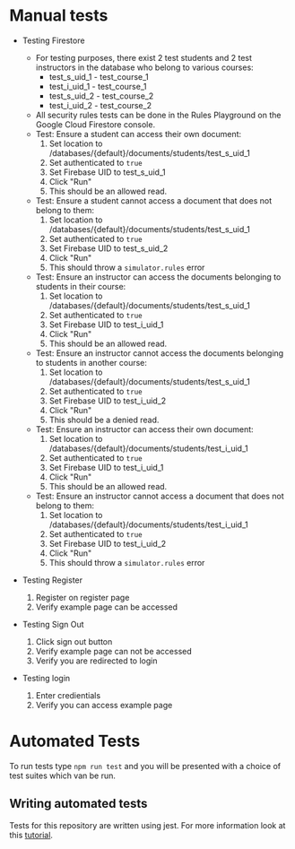 # Manual tests

* Testing Firestore
  * For testing purposes, there exist 2 test students and 2 test instructors in the database who belong to various courses:
    * test_s_uid_1 - test_course_1
    * test_i_uid_1 - test_course_1
    * test_s_uid_2 - test_course_2
    * test_i_uid_2 - test_course_2
  * All security rules tests can be done in the Rules Playground on the Google Cloud Firestore console.
  * Test: Ensure a student can access their own document:
    1. Set location to /databases/{default}/documents/students/test_s_uid_1
    2. Set authenticated to ```true```
    3. Set Firebase UID to test_s_uid_1
    4. Click "Run"
    5. This should be an allowed read.
  * Test: Ensure a student cannot access a document that does not belong to them:
    1. Set location to /databases/{default}/documents/students/test_s_uid_1
    2. Set authenticated to ```true```
    3. Set Firebase UID to test_s_uid_2
    4. Click "Run"
    5. This should throw a ```simulator.rules``` error
  * Test: Ensure an instructor can access the documents belonging to students in their course:
    1. Set location to /databases/{default}/documents/students/test_s_uid_1
    2. Set authenticated to ```true```
    3. Set Firebase UID to test_i_uid_1
    4. Click "Run"
    5. This should be an allowed read.
  * Test: Ensure an instructor cannot access the documents belonging to students in another course:
    1. Set location to /databases/{default}/documents/students/test_s_uid_1
    2. Set authenticated to ```true```
    3. Set Firebase UID to test_i_uid_2
    4. Click "Run"
    5. This should be a denied read.
  * Test: Ensure an instructor can access their own document:
    1. Set location to /databases/{default}/documents/students/test_i_uid_1
    2. Set authenticated to ```true```
    3. Set Firebase UID to test_i_uid_1
    4. Click "Run"
    5. This should be an allowed read.
  * Test: Ensure an instructor cannot access a document that does not belong to them:
    1. Set location to /databases/{default}/documents/students/test_i_uid_1
    2. Set authenticated to ```true```
    3. Set Firebase UID to test_i_uid_2
    4. Click "Run"
    5. This should throw a ```simulator.rules``` error
   

* Testing Register
    1. Register on register page
    2. Verify example page can be accessed
* Testing Sign Out
    1. Click sign out button
    2. Verify example page can not be accessed
    3. Verify you are redirected to login
* Testing login
    1. Enter credientials
    2. Verify you can access example page

# Automated Tests

To run tests type `npm run test` and you will be presented with a choice of test
suites which van be run.

## Writing automated tests

Tests for this repository are written using jest. For more information look at this
[tutorial](https://reactjs.org/docs/testing.html).